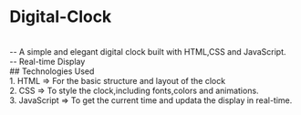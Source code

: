 # Digital-Clock
<br>
-- A simple and elegant digital clock built with HTML,CSS and JavaScript.
<br>
-- Real-time Display
<br>
## Technologies Used 
<br>
1. HTML => For the basic structure and layout of the clock
<br>
2. CSS => To style the clock,including fonts,colors and animations.
<br>
3. JavaScript => To get the current time and updata the display in real-time.
